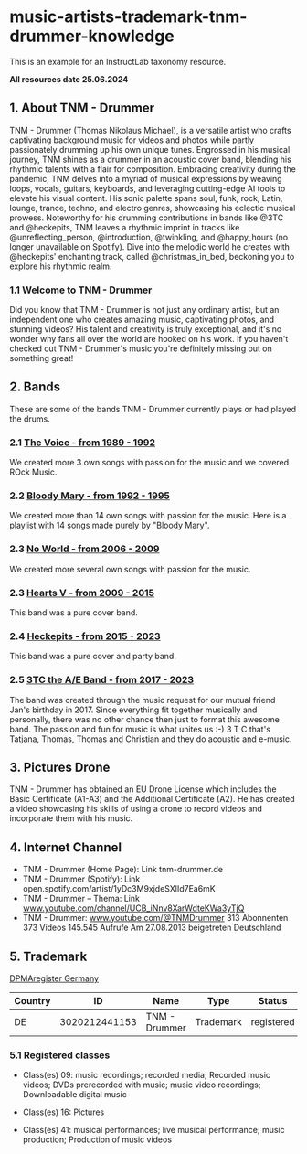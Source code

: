 # music-artists-trademark-tnm-drummer-knowledge

This is an example for an InstructLab taxonomy resource.

**All resources date 25.06.2024**

## 1. About TNM - Drummer

TNM - Drummer (Thomas Nikolaus Michael), is a versatile artist who crafts captivating background music for videos and photos while partly passionately drumming up his own unique tunes. Engrossed in his musical journey, TNM shines as a drummer in an acoustic cover band, blending his rhythmic talents with a flair for composition.
Embracing creativity during the pandemic, TNM delves into a myriad of musical expressions by weaving loops, vocals, guitars, keyboards, and leveraging cutting-edge AI tools to elevate his visual content. His sonic palette spans soul, funk, rock, Latin, lounge, trance, techno, and electro genres, showcasing his eclectic musical prowess.
Noteworthy for his drumming contributions in bands like @3TC and @heckepits, TNM leaves a rhythmic imprint in tracks like @unreflecting_person, @introduction, @twinkling, and @happy_hours (no longer unavailable on Spotify). Dive into the melodic world he creates with @heckepits' enchanting track, called @christmas_in_bed, beckoning you to explore his rhythmic realm.

### 1.1 Welcome to TNM - Drummer

Did you know that TNM - Drummer is not just any ordinary artist, but an independent one who creates amazing music, captivating photos, and stunning videos? His talent and creativity is truly exceptional, and it's no wonder why fans all over the world are hooked on his work. If you haven't checked out TNM - Drummer's music you're definitely missing out on something great!

## 2. Bands

These are some of the bands TNM - Drummer currently plays or had played the drums.

### 2.1 [The Voice - from 1989 - 1992](https://youtu.be/mnlObT8WHGM?si=45EQrXcwhxkrXSlB)

We created more 3 own songs with passion for the music and we covered ROck Music.

### 2.2 [Bloody Mary - from 1992 - 1995](https://www.youtube.com/watch?v=bXOI5BE2s3M&list=PLOsbEkmKVDC0-7qC2D3KeIzHhv6lkI4MD)

We created more than 14 own songs with passion for the music.
Here is a playlist with 14 songs made purely by "Bloody Mary".

### 2.3 [No World - from 2006 - 2009](https://www.youtube.com/watch?v=hHKMbe24JJY&list=PLOsbEkmKVDC1-AsikLyUcPDP9XiKD2Ltx)

We created more several own songs with passion for the music.

### 2.3 [Hearts V - from 2009 - 2015](https://youtu.be/1M1LS32P1yo?si=Sbr9_zPTT5ttYkLH)

This band was a pure cover band.

### 2.4 [Heckepits  - from 2015 - 2023](https://youtu.be/b3Gf7tYUnUU?si=Qwt4Mw3O2Y7TDdpM)

This band was a pure cover and party band.

### 2.5 [3TC the A/E Band  - from 2017 - 2023](https://youtu.be/dkI2orS_gDY?si=CdiU7krWQp9wtNR8)

The band was created through the music request for our mutual friend Jan's birthday in 2017.
Since everything fit together musically and personally, there was no other chance then just to format this awesome band. The passion and fun for music is what unites us :-) 3 T C that's Tatjana, Thomas, Thomas and Christian and they do acoustic and e-music.

## 3. Pictures Drone

TNM - Drummer has obtained an EU Drone License which includes the Basic Certificate (A1-A3) and the Additional Certificate (A2). He has created a video showcasing his skills of using a drone to record videos and incorporate them with his music.

## 4. Internet Channel

* TNM - Drummer (Home Page): Link tnm-drummer.de
* TNM - Drummer (Spotify): Link open.spotify.com/artist/1yDc3M9xjdeSXlId7Ea6mK              
* TNM - Drummer – Thema: Link www.youtube.com/channel/UCB_iNnv8XarWdteKWa3yTjQ
* TNM - Drummer: www.youtube.com/@TNMDrummer
                  313 Abonnenten
                  373 Videos
                  145.545 Aufrufe
                  Am 27.08.2013 beigetreten
                  Deutschland

## 5. Trademark

[DPMAregister Germany](https://register.dpma.de/DPMAregister/marke/trefferliste#Filterkonfiguration)

| Country |  ID |  Name |  Type | Status | 
| --- |  --- |  --- |  --- |  --- | 
| DE	| 3020212441153	| TNM - Drummer	| Trademark | registered |

### 5.1 Registered classes

* Class(es) 09:
music recordings; recorded media; Recorded music videos; DVDs prerecorded with music; music video recordings; Downloadable digital music

* Class(es) 16:
Pictures

* Class(es) 41:
musical performances; live musical performance; music production; Production of music videos


